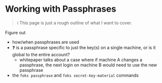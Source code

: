 # Working with Passphrases

> &#x2139;&#xFE0F; This page is just a rough outline of what I want to cover.

Figure out

* how/when passphrases are used
* &#x2753; is a passphrase specific to just the key(s) on a single machine, or is it global to the entire account?
    * whitepaper talks about a case where if machine A changes a passphrase, the next login on machine B would need to use the new passphrase
* the `foks passphrase` and `foks secret-key-material` commands
